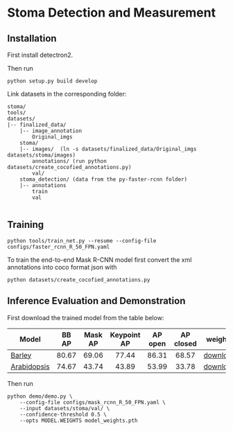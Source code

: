 # Stoma Detection and Measurement

## Installation

First install detectron2.

Then run

```
python setup.py build develop
```

Link datasets in the corresponding folder:

```
stoma/
tools/
datasets/
|-- finalized_data/
    |-- image_annotation
        Original_imgs
    stoma/
    |-- images/  (ln -s datasets/finalized_data/Original_imgs datasets/stoma/images)
        annotations/ (run python datasets/create_cocofied_annotations.py)
        val/
    stoma_detection/ (data from the py-faster-rcnn folder)
    |-- annotations
        train
        val
    

```

## Training

```
python tools/train_net.py --resume --config-file configs/faster_rcnn_R_50_FPN.yaml
```

To train the end-to-end Mask R-CNN model first convert the xml annotations into coco format json with

```
python datasets/create_cocofied_annotations.py
```

## Inference Evaluation and Demonstration

First download the trained model from the table below:

| Model       | BB AP | Mask AP | Keypoint AP | AP open | AP closed | weights |
| ----------- | :---------: | :---------: | :---------: | :-----: | :-------: | ------- |
| [Barley](configs/mask_rcnn_barley.yaml) | 80.67 | 69.06 | 77.44 | 86.31 | 68.57 | [download](https://cloudstor.aarnet.edu.au/plus/s/KWFjWBLlE18n9M9) |
| [Arabidopsis](configs/mask_rcnn_arabidopsis.yaml)  | 74.67 |   43.74  |  43.89   | 53.99 | 33.78 | [download](https://cloudstor.aarnet.edu.au/plus/s/iLB4PwuKqjbdSWg) |

Then run
```
python demo/demo.py \
    --config-file configs/mask_rcnn_R_50_FPN.yaml \
    --input datasets/stoma/val/ \
    --confidence-threshold 0.5 \
    --opts MODEL.WEIGHTS model_weights.pth
```
